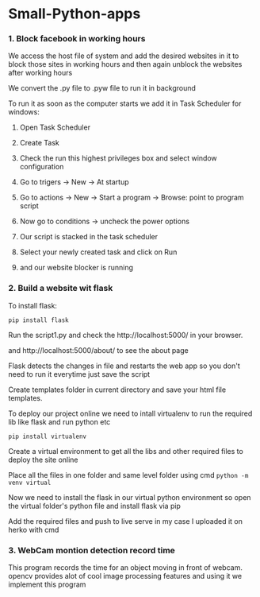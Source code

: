 # Small-Python-apps

### 1. Block facebook in working hours

We access the host file of system and add the desired websites in it to block those sites in working hours and then again unblock the websites after working hours

We convert the .py file to .pyw file to run it in background

To run it as soon as the computer starts we add it in Task Scheduler for windows:

1. Open Task Scheduler

2. Create Task

3. Check the run this highest privileges box and select window configuration 

4. Go to trigers -> New -> At startup

5. Go to actions -> New -> Start a program -> Browse: point to program script

6. Now go to conditions -> uncheck the power options

7. Our script is stacked in the task scheduler

8. Select your newly created task and click on Run

9. and our website blocker is running

### 2. Build a website wit flask

To install flask:

<code>pip install flask</code>

Run the script1.py and check the http://localhost:5000/ in your browser.

and http://localhost:5000/about/ to see the about page

Flask detects the changes in file and restarts the web app so you don't need to run it everytime just save the script

Create templates folder in current directory and save your html file templates.

To deploy our project online we need to intall virtualenv to run the required lib like flask and run python etc

<code>pip install virtualenv</code>

Create a virtual environment to get all the libs and other required files to deploy the site online

Place all the files in one folder and same level folder using cmd <code>python -m venv virtual</code>

Now we need to install the flask in our virtual python environment so open the virtual folder's python file and install flask via pip

Add the required files and push to live serve in my case I uploaded it on herko with cmd

### 3. WebCam montion detection record time

This program records the time for an object moving in front of webcam. opencv provides alot of cool image processing features and using it we implement this program